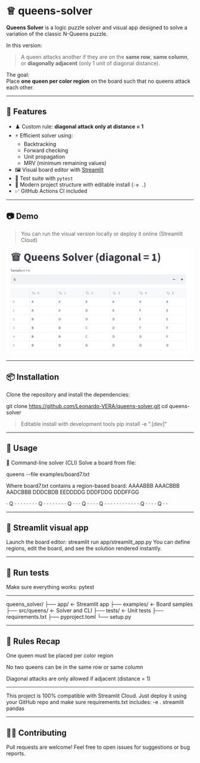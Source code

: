 # ♕ queens-solver

**Queens Solver** is a logic puzzle solver and visual app designed to solve a variation of the classic N-Queens puzzle.

In this version:
> A queen attacks another if they are on the **same row**, **same column**, or **diagonally adjacent** (only 1 unit of diagonal distance).

The goal:  
Place **one queen per color region** on the board such that no queens attack each other.

---

## 🌟 Features

- ♟️ Custom rule: **diagonal attack only at distance = 1**
- ⚡ Efficient solver using:
  - Backtracking
  - Forward checking
  - Unit propagation
  - MRV (minimum remaining values)
- 🖼️ Visual board editor with [Streamlit](https://streamlit.io)
- 🧪 Test suite with `pytest`
- 🔧 Modern project structure with editable install (`-e .`)
- ✅ GitHub Actions CI included

---

## 📷 Demo

> You can run the visual version locally or deploy it online (Streamlit Cloud)

<img src="https://github.com/Leonardo-VERA/queens_solver/blob/main/docs/demo_screenshot.png" width="600"/>

---

## 📦 Installation

Clone the repository and install the dependencies:

git clone https://github.com/Leonardo-VERA/queens-solver.git
cd queens-solver

> Editable install with development tools
pip install -e ".[dev]"


---

## 🚀 Usage

🧠 Command-line solver (CLI)
Solve a board from file:

queens --file examples/board7.txt

Where board7.txt contains a region-based board:
AAAABBB
AAACBBB
AADCBBB
DDDCBDB
EEDDDDG
DDDFDDG
DDDFFGG


· Q · · · · ·
· · · Q · · ·
· · · · · Q ·
· · Q · · · ·
Q · · · · · ·
· · · · · · Q
· · · · Q · ·

---

## 🎨 Streamlit visual app
Launch the board editor:
streamlit run app/streamlit_app.py
You can define regions, edit the board, and see the solution rendered instantly.

---

## 🧪 Run tests
Make sure everything works:
pytest

---

queens_solver/
├── app/              ← Streamlit app
├── examples/         ← Board samples
├── src/queens/       ← Solver and CLI
├── tests/            ← Unit tests
├── requirements.txt
├── pyproject.toml
└── setup.py

---

## 🧠 Rules Recap
One queen must be placed per color region

No two queens can be in the same row or same column

Diagonal attacks are only allowed if adjacent (distance = 1)

---

This project is 100% compatible with Streamlit Cloud.
Just deploy it using your GitHub repo and make sure requirements.txt includes:
-e .
streamlit
pandas

---

## 🧑‍💻 Contributing
Pull requests are welcome!
Feel free to open issues for suggestions or bug reports.